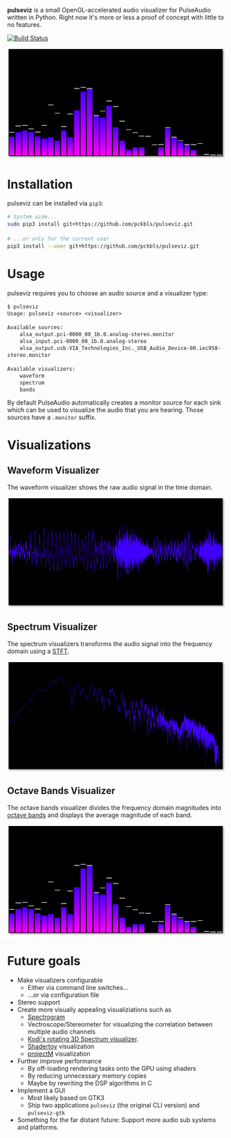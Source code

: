 **pulseviz** is a small OpenGL-accelerated audio visualizer for PulseAudio written in Python.
Right now it's more or less a proof of concept with little to no features.

[![Build Status](https://travis-ci.org/pckbls/pulseviz.svg?branch=master)](https://travis-ci.org/pckbls/pulseviz)

![Octave Bands Visualizer](images/bands.png)

# Installation

pulseviz can be installed via `pip3`:

```sh
# System wide...
sudo pip3 install git+https://github.com/pckbls/pulseviz.git

# ...or only for the current user
pip3 install --user git+https://github.com/pckbls/pulseviz.git
```

# Usage

pulseviz requires you to choose an audio source and a visualizer type:

```
$ pulseviz
Usage: pulseviz <source> <visualizer>

Available sources:
    alsa_output.pci-0000_00_1b.0.analog-stereo.monitor
    alsa_input.pci-0000_00_1b.0.analog-stereo
    alsa_output.usb-VIA_Technologies_Inc._USB_Audio_Device-00.iec958-stereo.monitor

Available visualizers:
    waveform
    spectrum
    bands
```

By default PulseAudio automatically creates a monitor source for each sink which can be used to visualize the audio that you are hearing.
Those sources have a `.monitor` suffix.

# Visualizations

## Waveform Visualizer

The waveform visualizer shows the raw audio signal in the time domain.

![Waveform Visualizer](images/waveform.png)

## Spectrum Visualizer

The spectrum visualizers transforms the audio signal into the frequency domain using a [STFT](https://en.wikipedia.org/wiki/Short-time_Fourier_transform).

![Spectrum Visualizer](images/spectrum.png)

## Octave Bands Visualizer

The octave bands visualizer divides the frequency domain magnitudes into [octave bands](https://en.wikipedia.org/wiki/Octave_band) and displays
the average magnitude of each band.

![Octave Bands Visualizer](images/bands.png)

# Future goals

* Make visualizers configurable
  * Either via command line switches...
  * ...or via configuration file
* Stereo support
* Create more visually appealing visualiziations such as
  * [Spectrogram](https://en.wikipedia.org/wiki/Spectrogram#/media/File:Spectrogram-19thC.png)
  * Vectroscope/Stereometer for visualizing the correlation between multiple audio channels
  * [Kodi's rotating 3D Spectrum visualizer](http://kodi.wiki/view/File:Fullscreen_music_controls.png).
  * [Shadertoy](https://www.shadertoy.com/) visualization
  * [projectM](http://projectm.sourceforge.net/) visualization
* Further improve performance
  * By off-loading rendering tasks onto the GPU using shaders
  * By reducing unnecessary memory copies
  * Maybe by rewriting the DSP algorithms in C
* Implement a GUI
  * Most likely based on GTK3
  * Ship two applications `pulseviz` (the original CLI version) and `pulseviz-gtk`
* Something for the far distant future: Support more audio sub systems and platforms.

